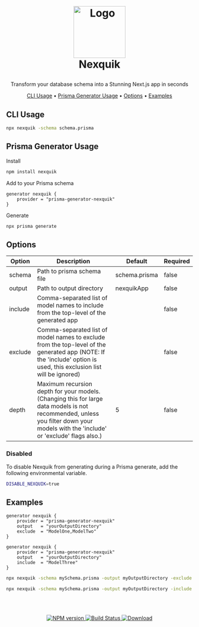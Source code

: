 <br />
<h1>
<p align="center">
  <img align=top src="https://github.com/bcanfield/nexquik/assets/12603953/91861aeb-f7ff-4830-aded-760730a1057b" alt="Logo" width="140" height="140">
  <br>Nexquik
</h1>

  
  <p align="center">
    Transform your database schema into a Stunning Next.js app in seconds
    <br />
    </p>
</p>
<p align="center">
  <a href="#cli-usage">CLI Usage</a> •
  <a href="#prisma-generator-usage">Prisma Generator Usage</a> •
  <a href="#options">Options</a> •
  <a href="#examples">Examples</a> 
</p>                                                                                                         
                                                                                                                                                      
## CLI Usage
```zsh
npx nexquik -schema schema.prisma
```

## Prisma Generator Usage
Install
```zsh
npm install nexquik
```
Add to your Prisma schema

```prisma
generator nexquik {
    provider = "prisma-generator-nexquik"
}
```
Generate
```zsh
npx prisma generate
```


## Options
| Option    | Description                                                                                                                                                       | Default       | Required |
| ----------- | -------------------------------------------------------------------------------------------------------------------------------------------------------- | ------------- | -------- |
| schema  | Path to prisma schema file                                                                                                                                        | schema.prisma | false    |
| output     | Path to output directory                                                                                                                                          | nexquikApp    | false    |
| include   | Comma-separated list of model names to include from the top-level of the generated app |   | false  |
| exclude   | Comma-separated list of model names to exclude from the top-level of the generated app (NOTE: If the 'include' option is used, this exclusion list will be ignored) |               | false    |
| depth   | Maximum recursion depth for your models. (Changing this for large data models is not recommended, unless you filter down your models with the 'include' or 'exclude' flags also.) |     5          | false    |

### Disabled
To disable Nexquik from generating during a Prisma generate, add the following environmental variable.
```zsh
DISABLE_NEXQUIK=true
```

## Examples
```prisma
generator nexquik {
    provider = "prisma-generator-nexquik"
    output   = "yourOutputDirectory"
    exclude  = "ModelOne,ModelTwo"
}
```
```prisma
generator nexquik {
    provider = "prisma-generator-nexquik"
    output   = "yourOutputDirectory"
    include  = "ModelThree"
}
```
```zsh
npx nexquik -schema mySchema.prisma -output myOutputDirectory -exclude ModelOne,ModelTwo
```
```zsh
npx nexquik -schema mySchema.prisma -output myOutputDirectory -include ModelThree
```
<br></br>
<div align="center">
  <!-- NPM version -->
  <a href="https://npmjs.org/package/nexquik">
    <img src="https://img.shields.io/npm/dt/nexquik"
      alt="NPM version" />
  </a>
  <!-- Build Status -->
  <a href="https://github.com/bcanfield/nexquik/actions/workflows/publish.yml">
    <img src="https://github.com/bcanfield/nexquik/actions/workflows/publish.yml/badge.svg"
      alt="Build Status" />
  </a>
  <!-- License -->
  <a href="https://npmjs.org/package/choo">
    <img src="https://img.shields.io/badge/License-Apache%202.0-blue"
      alt="Download" />
  </a>
</div>
               
